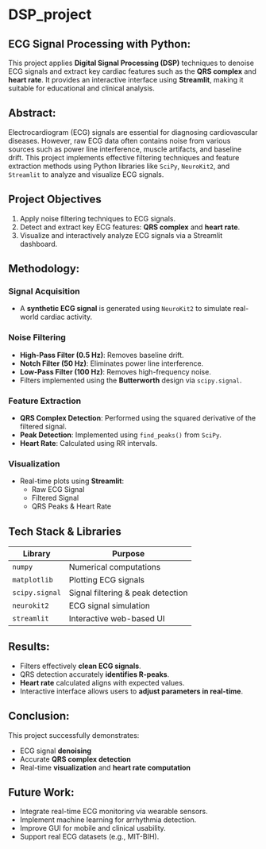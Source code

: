 # DSP_project

## ECG Signal Processing with Python:

This project applies **Digital Signal Processing (DSP)** techniques to denoise ECG signals and extract key cardiac features such as the **QRS complex** and **heart rate**. It provides an interactive interface using **Streamlit**, making it suitable for educational and clinical analysis.


## Abstract:

Electrocardiogram (ECG) signals are essential for diagnosing cardiovascular diseases. However, raw ECG data often contains noise from various sources such as power line interference, muscle artifacts, and baseline drift. This project implements effective filtering techniques and feature extraction methods using Python libraries like `SciPy`, `NeuroKit2`, and `Streamlit` to analyze and visualize ECG signals.


## Project Objectives

1. Apply noise filtering techniques to ECG signals.
2. Detect and extract key ECG features: **QRS complex** and **heart rate**.
3. Visualize and interactively analyze ECG signals via a Streamlit dashboard.


## Methodology:

### Signal Acquisition
- A **synthetic ECG signal** is generated using `NeuroKit2` to simulate real-world cardiac activity.

### Noise Filtering
- **High-Pass Filter (0.5 Hz)**: Removes baseline drift.
- **Notch Filter (50 Hz)**: Eliminates power line interference.
- **Low-Pass Filter (100 Hz)**: Removes high-frequency noise.
- Filters implemented using the **Butterworth** design via `scipy.signal`.

### Feature Extraction
- **QRS Complex Detection**: Performed using the squared derivative of the filtered signal.
- **Peak Detection**: Implemented using `find_peaks()` from `SciPy`.
- **Heart Rate**: Calculated using RR intervals.

### Visualization
- Real-time plots using **Streamlit**:
  - Raw ECG Signal
  - Filtered Signal
  - QRS Peaks & Heart Rate


## Tech Stack & Libraries

| Library       | Purpose                            |
|---------------|------------------------------------|
| `numpy`       | Numerical computations             |
| `matplotlib`  | Plotting ECG signals               |
| `scipy.signal`| Signal filtering & peak detection  |
| `neurokit2`   | ECG signal simulation              |
| `streamlit`   | Interactive web-based UI           |


## Results:

- Filters effectively **clean ECG signals**.
- QRS detection accurately **identifies R-peaks**.
- **Heart rate** calculated aligns with expected values.
- Interactive interface allows users to **adjust parameters in real-time**.


## Conclusion:

This project successfully demonstrates:
- ECG signal **denoising**
- Accurate **QRS complex detection**
- Real-time **visualization** and **heart rate computation**


## Future Work:

- Integrate real-time ECG monitoring via wearable sensors.
- Implement machine learning for arrhythmia detection.
- Improve GUI for mobile and clinical usability.
- Support real ECG datasets (e.g., MIT-BIH).
